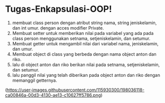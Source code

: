 # Tugas-Enkapsulasi-OOP!

1. membuat class person dengan atribut string nama, string jeniskelamin, dan int umur. dengan acces modifier Private.
2. Membuat setter untuk memberikan nilai pada variabel yang ada pada class person menggunakan setnama, setjeniskelamin, dan setumur.
3. Membuat getter untuk mengambil nilai dari variabel nama, jeniskelamin, dan umur.
4. Membuat object di class yang berbeda dengan nama object anton dan riko.
5. lalu di object anton dan riko berikan nilai pada setnama, setjeniskelamin, dan setumur.
6. lalu panggil nilai yang telah diberikan pada object anton dan riko dengan memanggil getternya.




  (https://user-images.githubusercontent.com/115930300/198036118-ca00846a-00d3-4130-ae13-c10627ff5786.png)
